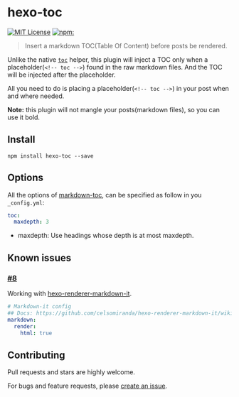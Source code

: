 # hexo-toc

[![MIT License](https://img.shields.io/badge/license-MIT_License-green.svg?style=flat-square)](https://github.com/bubkoo/hexo-toc/blob/master/LICENSE)
[![npm:](https://img.shields.io/npm/v/hexo-toc.svg?style=flat-square)](https://www.npmjs.com/packages/hexo-toc)


> Insert a markdown TOC(Table Of Content) before posts be rendered. 

Unlike the native [`toc`](http://hexo.io/docs/helpers.html#toc) helper, this plugin will inject a TOC only when a placeholder(`<!-- toc -->`) found in the raw markdown files. And the TOC will be injected after the placeholder. 

All you need to do is placing a placeholder(`<!-- toc -->`) in your post when and where needed. 

**Note:** this plugin will not mangle your posts(markdown files), so you can use it bold.


## Install

```node
npm install hexo-toc --save
```

## Options

All the options of [markdown-toc](https://github.com/jonschlinkert/markdown-toc), 
can be specified as follow in you `_config.yml`:

```yaml
toc:
  maxdepth: 3
```

- maxdepth: Use headings whose depth is at most maxdepth.


## Known issues

### [#8](https://github.com/bubkoo/hexo-toc/issues/8)

Working with [hexo-renderer-markdown-it](https://github.com/celsomiranda/hexo-renderer-markdown-it). 

```yaml
# Markdown-it config
## Docs: https://github.com/celsomiranda/hexo-renderer-markdown-it/wiki
markdown:
  render:
    html: true
```

## Contributing

Pull requests and stars are highly welcome.

For bugs and feature requests, please [create an issue](https://github.com/bubkoo/hexo-toc/issues/new).
